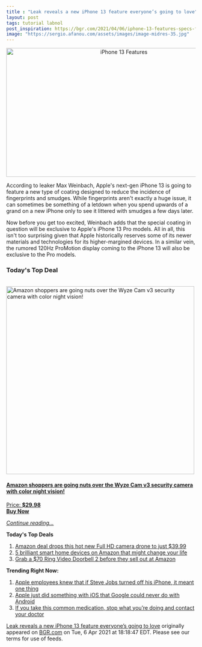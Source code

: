 ```yaml
---
title : "Leak reveals a new iPhone 13 feature everyone’s going to love"
layout: post
tags: tutorial labnol
post_inspiration: https://bgr.com/2021/04/06/iphone-13-features-specs-fingerprint-coating-always-on-display/
image: "https://sergio.afanou.com/assets/images/image-midres-35.jpg"
---
```


<center><a href="https://bgr.com/2021/04/06/iphone-13-features-specs-fingerprint-coating-always-on-display/" class="bgr-rss-featured-image bgr-rss-test-class"><img loading="lazy" width="610" height="343" src="https://bgr.com/wp-content/uploads/2020/10/iPhone-12-Pro-1.jpg?quality=70&amp;strip=all&amp;w=610" class="attachment-feed_normal size-feed_normal wp-post-image" alt="iPhone 13 Features" loading="lazy" srcset="https://bgr.com/wp-content/uploads/2020/10/iPhone-12-Pro-1.jpg 980w, https://bgr.com/wp-content/uploads/2020/10/iPhone-12-Pro-1.jpg?resize=150,84 150w, https://bgr.com/wp-content/uploads/2020/10/iPhone-12-Pro-1.jpg?resize=300,169 300w, https://bgr.com/wp-content/uploads/2020/10/iPhone-12-Pro-1.jpg?resize=768,432 768w, https://bgr.com/wp-content/uploads/2020/10/iPhone-12-Pro-1.jpg?resize=610,343 610w, https://bgr.com/wp-content/uploads/2020/10/iPhone-12-Pro-1.jpg?resize=664,373 664w, https://bgr.com/wp-content/uploads/2020/10/iPhone-12-Pro-1.jpg?resize=782,440 782w, https://bgr.com/wp-content/uploads/2020/10/iPhone-12-Pro-1.jpg?resize=827,465 827w, https://bgr.com/wp-content/uploads/2020/10/iPhone-12-Pro-1.jpg?resize=800,450 800w" sizes="(max-width: 610px) 100vw, 610px" title="iPhone 13 Features" /></a></center><p>According to leaker Max Weinbach, Apple's next-gen iPhone 13 is going to feature a new type of coating designed to reduce the incidence of fingerprints and smudges. While fingerprints aren't exactly a huge issue, it can sometimes be something of a letdown when you spend upwards of a grand on a new iPhone only to see it littered with smudges a few days later.</p>
<p>Now before you get too excited, Weinbach adds that the special coating in question will be exclusive to Apple's iPhone 13 Pro models. All in all, this isn't too surprising given that Apple historically reserves some of its newer materials and technologies for its higher-margined devices. In a similar vein, the rumored 120Hz ProMotion display coming to the iPhone 13 will also be exclusive to the Pro models.</p>
<h3>Today's Top Deal</h3>
<p><a href="https://www.amazon.com/dp/B08N66W9WG?tag=b0c55topdeals-20"><br><img height="500px" width="500px" src="https://m.media-amazon.com/images/I/51Zhst0pADL.jpg" alt="Amazon shoppers are going nuts over the Wyze Cam v3 security camera with color night vision!"><br></a></p>
<h4><a href="https://www.amazon.com/dp/B08N66W9WG?tag=b0c55rss-20">Amazon shoppers are going nuts over the Wyze Cam v3 security camera with color night vision!</a></h4>
<p><a href="https://www.amazon.com/dp/B08N66W9WG?tag=b0c55rss-20">Price: <strong>$29.98</strong></a><br><strong><a href="https://www.amazon.com/dp/B08N66W9WG?tag=b0c55rss-20">Buy Now</a></strong></p>
<p><a href="https://bgr.com/2021/04/06/iphone-13-features-specs-fingerprint-coating-always-on-display/" class="more-link"><em>Continue reading...</em></a></p>

<p><strong>Today's Top Deals</strong></p>
<ol>
<li><a href="https://bgr.com/2021/04/06/amazon-best-drone-deals-under-50-april-2021/?utm_source=rss&#038;utm_campaign=topdeals">Amazon deal drops this hot new Full HD camera drone to just $39.99</a></li>
<li><a href="https://bgr.com/2021/04/06/best-smart-home-devices-2021-april-edition/?utm_source=rss&#038;utm_campaign=topdeals">5 brilliant smart home devices on Amazon that might change your life</a></li>
<li><a href="https://bgr.com/2021/04/05/grab-a-70-ring-video-doorbell-2-before-they-sell-out-at-amazon/?utm_source=rss&#038;utm_campaign=topdeals">Grab a $70 Ring Video Doorbell 2 before they sell out at Amazon</a></li>
</ol>

<p><strong>Trending Right Now:</strong></p>
<ol>
<li><a href="https://bgr.com/2021/04/06/steve-jobs-turned-off-iphone-to-visit-jony-ive-apple-design-department/">Apple employees knew that if Steve Jobs turned off his iPhone, it meant one thing</a></li>
<li><a href="https://bgr.com/2021/04/06/ios-14-adoption-rate-iphone-ipad-ipados-14/">Apple just did something with iOS that Google could never do with Android</a></li>
<li><a href="https://bgr.com/2021/04/06/medication-recall-adhd-fda/">If you take this common medication, stop what you’re doing and contact your doctor</a></li>
</ol>
<p><a href="https://bgr.com/2021/04/06/iphone-13-features-specs-fingerprint-coating-always-on-display/">Leak reveals a new iPhone 13 feature everyone’s going to love</a> originally appeared on <a href="http://bgr.com">BGR.com</a> on Tue, 6 Apr 2021 at 18:18:47 EDT. Please see our terms for use of feeds.</p>